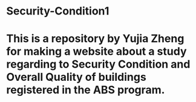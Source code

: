 # Security-Condition1
# This is a repository by Yujia Zheng for making a website about a study regarding to Security Condition and Overall Quality of buildings registered in the ABS program.
